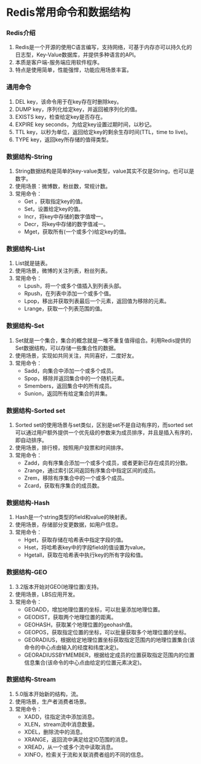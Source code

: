 # Redis常用命令和数据结构

### Redis介绍

1. Redis是一个开源的使用C语言编写，支持网络，可基于内存亦可以持久化的日志型，Key-Value数据库，并提供多种语言的API。
2. 本质是客户端-服务端应用软件程序。
3. 特点是使用简单，性能强悍，功能应用场景丰富。

### 通用命令

1. DEL key，该命令用于在key存在时删除key。
2. DUMP key，序列化给定key，并返回被序列化的值。
3. EXISTS key，检查给定key是否存在。
4. EXPIRE key seconds，为给定key设置过期时间，以秒记。
5. TTL key，以秒为单位，返回给定key的剩余生存时间(TTL，time to live)。
6. TYPE key，返回key所存储的值得类型。

### 数据结构-String

1. String数据结构是简单的key-value类型，value其实不仅是String，也可以是数字。
2. 使用场景：微博数，粉丝数，常规计数。
3. 常用命令：
   * Get ，获取指定key的值。
   * Set，设置给定key的值。
   * Incr，将key中存储的数字值增一。
   * Decr，将key中存储的数字值减一。
   * Mget，获取所有(一个或多个)给定key的值。

### 数据结构-List

1. List就是链表。
2. 使用场景，微博的关注列表，粉丝列表。
3. 常用命令：
   * Lpush，将一个或多个值插入到列表头部。
   * Rpush，在列表中添加一个或多个值。
   * Lpop，移出并获取列表最后一个元素，返回值为移除的元素。
   * Lrange，获取一个列表范围的值。

### 数据结构-Set

1. Set就是一个集合，集合的概念就是一堆不重复值得组合。利用Redis提供的Set数据结构，可以存储一些集合性的数据。
2. 使用场景，实现如共同关注，共同喜好，二度好友。
3. 常用命令：
   * Sadd，向集合中添加一个或多个成员。
   * Spop，移除并返回集合中的一个随机元素。
   * Smembers，返回集合中的所有成员。
   * Sunion，返回所有给定集合的并集。

### 数据结构-Sorted set

1. Sorted set的使用场景与set类似，区别是set不是自动有序的，而sorted set可以通过用户额外提供一个优先级的参数来为成员排序，并且是插入有序的，即自动排序。
2. 使用场景，排行榜，按照用户投票和时间排序。
3. 常用命令：
   * Zadd，向有序集合添加一个或多个成员，或者更新已存在成员的分数。
   * Zrange，通过索引区间返回有序集合中指定区间的成员。
   * Zrem，移除有序集合中的一个或多个成员。
   * Zcard，获取有序集合的成员数。

### 数据结构-Hash

1. Hash是一个string类型的field和value的映射表。
2. 使用场景，存储部分变更数据，如用户信息。
3. 常用命令：
   * Hget，获取存储在哈希表中指定字段的值。
   * Hset，将哈希表key中的字段field的值设置为value。
   * Hgetall，获取在哈希表中执行key的所有字段和值。

### 数据结构-GEO

1. 3.2版本开始对GEO(地理位置)支持。
2. 使用场景，LBS应用开发。
3. 常用命令：
   * GEOADD，增加地理位置的坐标，可以批量添加地理位置。
   * GEODIST，获取两个地理位置的距离。
   * GEOHASH，获取某个地理位置的geohash值。
   * GEOPOS，获取指定位置的坐标，可以批量获取多个地理位置的坐标。
   * GEORADIUS，根据给定地理位置坐标获取指定范围内的地理位置集合(该命令的中心点由输入的经度和纬度决定)。
   * GEORADIUSSBYMEMBER，根据给定成员的位置获取指定范围内的位置信息集合(该命令的中心点由给定的位置元素决定)。

### 数据结构-Stream

1. 5.0版本开始新的结构，流。
2. 使用场景，生产者消费者场景。
3. 常用命令：
   * XADD，往指定流中添加消息。
   * XLEN，stream流中消息数量。
   * XDEL，删除流中的消息。
   * XRANGE，返回流中满足给定ID范围的消息。
   * XREAD，从一个或多个流中读取消息。
   * XINFO，检索关于流和关联消费者组的不同的信息。